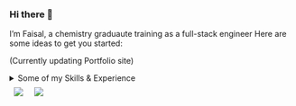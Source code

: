 ### Hi there 👋

I’m Faisal, a chemistry graduaute training as a full-stack engineer
Here are some ideas to get you started:

(Currently updating Portfolio site)

<details>
<summary>Some of my Skills & Experience</summary>

[](https://img.shields.io/badge/Style-CSS-informational?style=flat&logo=css3&logoColor=white&color=4AB197)
![](https://img.shields.io/badge/Code-React-informational?style=flat&logo=react&logoColor=white&color=4AB197)
![](https://img.shields.io/badge/Code-Redux-informational?style=flat&logo=Redux&logoColor=white&color=4AB197)

...
</details>

<img align="center" style="margin:0.5rem" src="https://github-readme-stats.vercel.app/api?username=FaisalY12&show_icons=true&hide_border=true&&count_private=true&include_all_commits=true" />

<a href="https://github.com/braydoncoyer/ng-limeade">
  <img align="center" style="margin:0.5rem" src="https://github-readme-stats.vercel.app/api/pin/?username=FaisalY12&repo=ng-limeade&title_color=ffffff&text_color=c9cacc&icon_color=4AB197&bg_color=1A2B34" />
</a>


<!--
**FaisalY12/FaisalY12** is a ✨ _special_ ✨ repository because its `README.md` (this file) appears on your GitHub profile.

I’m Faisal, a chemistry graduaute training as a full-stack engineer
Here are some ideas to get you started:

(Currently updating Portfolio site)
-->
